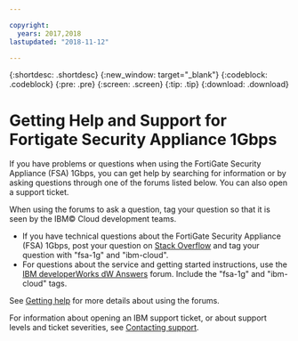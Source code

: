 ```yaml
---

copyright:
  years: 2017,2018
lastupdated: "2018-11-12"

---
```


{:shortdesc: .shortdesc}
{:new_window: target="_blank"}
{:codeblock: .codeblock}
{:pre: .pre}
{:screen: .screen}
{:tip: .tip}
{:download: .download}

# Getting Help and Support for Fortigate Security Appliance 1Gbps

If you have problems or questions when using the FortiGate Security Appliance (FSA) 1Gbps, you can get help by searching for information or by asking questions through one of the forums listed below. You can also open a support ticket.

When using the forums to ask a question, tag your question so that it is seen by the IBM© Cloud development teams.

* If you have technical questions about the FortiGate Security Appliance (FSA) 1Gbps, post your question on [Stack Overflow](https://stackoverflow.com/search?q=fsa-1g+ibm-cloud) and tag your question with "fsa-1g" and "ibm-cloud".
* For questions about the service and getting started instructions, use the [IBM developerWorks dW Answers](https://developer.ibm.com/answers/topics/fsa-1g.html?smartspace=ibm-cloud) forum. Include the "fsa-1g" and "ibm-cloud" tags.

See [Getting help](https://{DomainName}/docs/get-support?topic=get-support-using-avatar) for more details about using the forums.

For information about opening an IBM support ticket, or about support levels and ticket severities, see [Contacting support](/docs/get-support?topic=get-support-contacting-bluemix-support-dedicated-local).